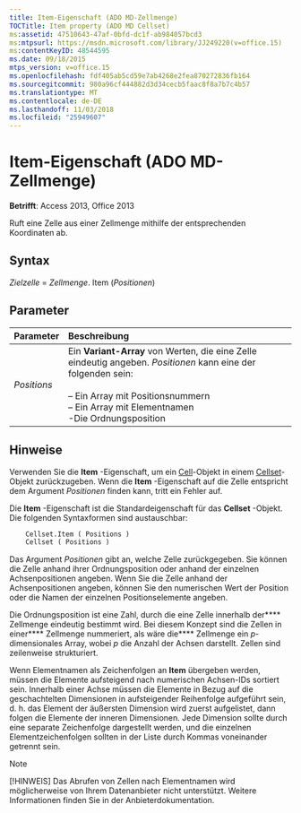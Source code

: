 ```yaml
---
title: Item-Eigenschaft (ADO MD-Zellmenge)
TOCTitle: Item property (ADO MD Cellset)
ms:assetid: 47510643-47af-0bfd-dc1f-ab984057bcd3
ms:mtpsurl: https://msdn.microsoft.com/library/JJ249220(v=office.15)
ms:contentKeyID: 48544595
ms.date: 09/18/2015
mtps_version: v=office.15
ms.openlocfilehash: fdf405ab5cd59e7ab4268e2fea870272836fb164
ms.sourcegitcommit: 980a96cf444882d3d34cecb5faac8f8a7b7c4b57
ms.translationtype: MT
ms.contentlocale: de-DE
ms.lasthandoff: 11/03/2018
ms.locfileid: "25949607"
---
```

# <a name="item-property-ado-md-cellset"></a>Item-Eigenschaft (ADO MD-Zellmenge)

**Betrifft**: Access 2013, Office 2013

Ruft eine Zelle aus einer Zellmenge mithilfe der entsprechenden Koordinaten ab.

## <a name="syntax"></a>Syntax

*Zielzelle* = *Zellmenge*. Item (*Positionen*)

## <a name="parameters"></a>Parameter

|Parameter|Beschreibung|
|:--------|:----------|
|*Positions* |Ein **Variant-Array** von Werten, die eine Zelle eindeutig angeben. *Positionen* kann eine der folgenden sein:<br/><br/>– Ein Array mit Positionsnummern<br/>– Ein Array mit Elementnamen<br/>-Die Ordnungsposition |

## <a name="remarks"></a>Hinweise

Verwenden Sie die **Item** -Eigenschaft, um ein [Cell](cell-object-ado-md.md)-Objekt in einem [Cellset](cellset-object-ado-md.md)-Objekt zurückzugeben. Wenn die **Item** -Eigenschaft auf die Zelle entspricht dem Argument *Positionen* finden kann, tritt ein Fehler auf.

Die **Item** -Eigenschaft ist die Standardeigenschaft für das **Cellset** -Objekt. Die folgenden Syntaxformen sind austauschbar:

```vb
    Cellset.Item ( Positions )
    Cellset ( Positions )
```

Das Argument *Positionen* gibt an, welche Zelle zurückgegeben. Sie können die Zelle anhand ihrer Ordnungsposition oder anhand der einzelnen Achsenpositionen angeben. Wenn Sie die Zelle anhand der Achsenpositionen angeben, können Sie den numerischen Wert der Position oder die Namen der einzelnen Positionselemente angeben.

Die Ordnungsposition ist eine Zahl, durch die eine Zelle innerhalb der**** Zellmenge eindeutig bestimmt wird. Bei diesem Konzept sind die Zellen in einer**** Zellmenge nummeriert, als wäre die**** Zellmenge ein *p*-dimensionales Array, wobei *p* die Anzahl der Achsen darstellt. Zellen sind zeilenweise strukturiert.

Wenn Elementnamen als Zeichenfolgen an **Item** übergeben werden, müssen die Elemente aufsteigend nach numerischen Achsen-IDs sortiert sein. Innerhalb einer Achse müssen die Elemente in Bezug auf die geschachtelten Dimensionen in aufsteigender Reihenfolge aufgeführt sein, d. h. das Element der äußersten Dimension wird zuerst aufgelistet, dann folgen die Elemente der inneren Dimensionen. Jede Dimension sollte durch eine separate Zeichenfolge dargestellt werden, und die einzelnen Elementzeichenfolgen sollten in der Liste durch Kommas voneinander getrennt sein.


> [!NOTE]
> [!HINWEIS] Das Abrufen von Zellen nach Elementnamen wird möglicherweise von Ihrem Datenanbieter nicht unterstützt. Weitere Informationen finden Sie in der Anbieterdokumentation.


